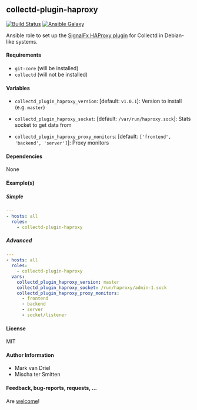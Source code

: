 ## collectd-plugin-haproxy

[![Build Status](https://travis-ci.org/Oefenweb/collectd-plugin-haproxy.svg?branch=master)](https://travis-ci.org/Oefenweb/collectd-plugin-haproxy) [![Ansible Galaxy](http://img.shields.io/badge/ansible--galaxy-collectd--plugin--haproxy-blue.svg)](https://galaxy.ansible.com/Oefenweb/collectd-plugin-haproxy)

Ansible role to set up the [SignalFx HAProxy plugin](https://github.com/signalfx/collectd-haproxy) for Collectd in Debian-like systems.

#### Requirements

 * `git-core` (will be installed)
 * `collectd` (will not be installed)

#### Variables

* `collectd_plugin_haproxy_version`: [default: `v1.0.1`]: Version to install (e.g. `master`)

* `collectd_plugin_haproxy_socket`: [default: `/var/run/haproxy.sock`]: Stats socket to get data from
* `collectd_plugin_haproxy_proxy_monitors`: [default: `['frontend', 'backend', 'server']`]: Proxy monitors

#### Dependencies

None

#### Example(s)

##### Simple

```yaml
---
- hosts: all
  roles:
    - collectd-plugin-haproxy
```

##### Advanced

```yaml
---
- hosts: all
  roles:
    - collectd-plugin-haproxy
  vars:
    collectd_plugin_haproxy_version: master
    collectd_plugin_haproxy_socket: /run/haproxy/admin-1.sock
    collectd_plugin_haproxy_proxy_monitors:
      - frontend
      - backend
      - server
      - socket/listener
```

#### License

MIT

#### Author Information

* Mark van Driel
* Mischa ter Smitten

#### Feedback, bug-reports, requests, ...

Are [welcome](https://github.com/Oefenweb/ansible-collectd-plugin-haproxy/issues)!
